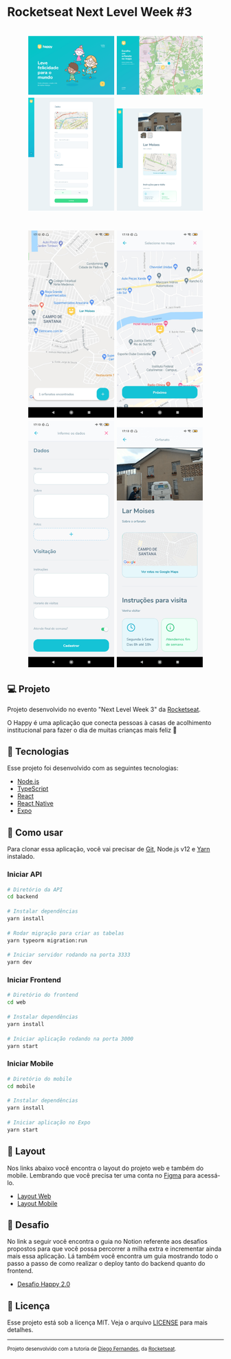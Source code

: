 # Rocketseat Next Level Week #3

<h1 align="center">
    <img alt="Web Landing" title="/" src=".github/Web_Landing.png" width="200px" />
    <img alt="Web Orphanages Map" title="/app" src=".github/Web_OrphanagesMap.png" width="200px" />
    <img alt="Web Create Orphanage" title="/orphanages/create" src=".github/Web_CreateOrphanage.png" width="200px" />
    <img alt="Web Orphanage" title="/orphanages/:id" src=".github/Web_Orphanage.png" width="200px" />
</h1>

<h1 align="center">
    <img alt="Mobile Orphanages Map" title="OrphanagesMap" src=".github/Mobile_OrphanagesMap.jpg" width="200px" />
    <img alt="Mobile Select Map Position" title="SelectMapPosition" src=".github/Mobile_SelectMapPosition.jpg" width="200px" />
    <img alt="Mobile Orphanage Data" title="OrphanageData" src=".github/Mobile_OrphanageData.png" width="200px" />
    <img alt="Mobile Orphanage Details" title="OrphanageDetails" src=".github/Mobile_OrphanageDetails.png" width="200px" />
</h1>

## 💻 Projeto

Projeto desenvolvido no evento "Next Level Week 3" da [Rocketseat](https://rocketseat.com.br/).

O Happy é uma aplicação que conecta pessoas à casas de acolhimento institucional para fazer o dia de muitas crianças mais feliz 💜

## :rocket: Tecnologias

Esse projeto foi desenvolvido com as seguintes tecnologias:

- [Node.js](https://nodejs.org/en/)
- [TypeScript](https://www.typescriptlang.org/)
- [React](https://pt-br.reactjs.org/)
- [React Native](https://reactnative.dev/)
- [Expo](https://expo.io/)

## 🔨 Como usar

Para clonar essa aplicação, você vai precisar de [Git](https://git-scm.com/), Node.js v12 e [Yarn](https://yarnpkg.com/) instalado.

### Iniciar API

```bash
# Diretório da API
cd backend

# Instalar dependências
yarn install

# Rodar migração para criar as tabelas
yarn typeorm migration:run

# Iniciar servidor rodando na porta 3333
yarn dev
```

### Iniciar Frontend

```bash
# Diretório do frontend
cd web

# Instalar dependências
yarn install

# Iniciar aplicação rodando na porta 3000
yarn start
```

### Iniciar Mobile

```bash
# Diretório do mobile
cd mobile

# Instalar dependências
yarn install

# Iniciar aplicação no Expo
yarn start
```

## 🔖 Layout

Nos links abaixo você encontra o layout do projeto web e também do mobile. Lembrando que você precisa ter uma conta no [Figma](http://figma.com/) para acessá-lo.

- [Layout Web](https://www.figma.com/file/mDEbnoojksG4w8sOxmudh3/Happy-Web)
- [Layout Mobile](https://www.figma.com/file/X27FfVxAgy9f5IFa7ONlph/Happy-Mobile)

## 🧠 Desafio

No link a seguir você encontra o guia no Notion referente aos desafios propostos para que você possa percorrer a milha extra e incrementar ainda mais essa aplicação. Lá também você encontra um guia mostrando todo o passo a passo de como realizar o deploy tanto do backend quanto do frontend.

- [Desafio Happy 2.0](https://www.notion.so/Vers-o-2-0-do-Happy-c754db7a4d41469e8c2d00fcf75392c4)

## :memo: Licença

Esse projeto está sob a licença MIT. Veja o arquivo [LICENSE](LICENSE.md) para mais detalhes.

---

<sup>Projeto desenvolvido com a tutoria de [Diego Fernandes](https://github.com/diego3g), da [Rocketseat](https://rocketseat.com.br/).</sup>
